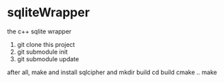 # sqliteWrapper
the c++ sqlite wrapper

1. git clone this project
2. git submodule init
3. git submodule update

after all, make and install sqlcipher
and 
  mkdir build
  cd build
  cmake ..
  make
  
